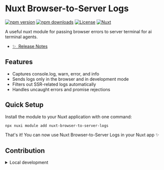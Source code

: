 <!--
Get your module up and running quickly.

Find and replace all on all files (CMD+SHIFT+F):
- Name: Nuxt Browser-to-Server Logs
- Package name: nuxt-browser-to-server-logs
- Description: My new Nuxt module
-->

# Nuxt Browser-to-Server Logs

[![npm version][npm-version-src]][npm-version-href]
[![npm downloads][npm-downloads-src]][npm-downloads-href]
[![License][license-src]][license-href]
[![Nuxt][nuxt-src]][nuxt-href]

A useful nuxt module for passing browser errors to server terminal for ai terminal agents. 

- [✨ &nbsp;Release Notes](/CHANGELOG.md)
<!-- - [🏀 Online playground](https://stackblitz.com/github/your-org/nuxt-browser-to-server-logs?file=playground%2Fapp.vue) -->
<!-- - [📖 &nbsp;Documentation](https://example.com) -->

## Features

<!-- Highlight some of the features your module provide here -->
- Captures console.log, warn, error, and info
- Sends logs only in the browser and in development mode
- Filters out SSR-related logs automatically
- Handles uncaught errors and promise rejections

## Quick Setup

Install the module to your Nuxt application with one command:

```bash
npx nuxi module add nuxt-browser-to-server-logs
```

That's it! You can now use Nuxt Browser-to-Server Logs in your Nuxt app ✨


## Contribution

<details>
  <summary>Local development</summary>
  
  ```bash
  # Install dependencies
  npm install
  
  # Generate type stubs
  npm run dev:prepare
  
  # Develop with the playground
  npm run dev
  
  # Build the playground
  npm run dev:build
  
  # Run ESLint
  npm run lint
  
  # Run Vitest
  npm run test
  npm run test:watch
  
  # Release new version
  npm run release
  ```

</details>


<!-- Badges -->
[npm-version-src]: https://img.shields.io/npm/v/nuxt-browser-to-server-logs/latest.svg?style=flat&colorA=020420&colorB=00DC82
[npm-version-href]: https://npmjs.com/package/nuxt-browser-to-server-logs

[npm-downloads-src]: https://img.shields.io/npm/dm/nuxt-browser-to-server-logs.svg?style=flat&colorA=020420&colorB=00DC82
[npm-downloads-href]: https://npm.chart.dev/nuxt-browser-to-server-logs

[license-src]: https://img.shields.io/npm/l/nuxt-browser-to-server-logs.svg?style=flat&colorA=020420&colorB=00DC82
[license-href]: https://npmjs.com/package/nuxt-browser-to-server-logs

[nuxt-src]: https://img.shields.io/badge/Nuxt-020420?logo=nuxt.js
[nuxt-href]: https://nuxt.com
